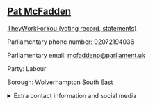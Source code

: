 ## <a href="https://members.parliament.uk/member/1587/contact">Pat McFadden</a>

<a href="https://www.theyworkforyou.com/mp/11936/pat_mcfadden/wolverhampton_south_east">TheyWorkForYou (voting record, statements)</a> 

Parliamentary phone number: 02072194036 

Parliamentary email: mcfaddenp@parliament.uk 

Party: Labour 

Borough: Wolverhampton South East 

<details><summary>Extra contact information and social media</summary> 
<li>Website: http://www.patmcfadden.com</li>
<li>Twitter: https://twitter.com/patmcfaddenmp</li>
<li>Constituency office phone number: 01902405762</li>
<li>Constituency office email:</li>
<li>Facebook:</li>
<li>Instagram:</li>
<li>Youtube:</li>
<li>Linkedin:</li>
<li>Government department phone number:</li>
<li>Government department email:</li>
<li>Threads:</li>
<li>Party office phone number:</li>
<li>Party office email:</li>
<li>Tiktok:</li>
</details>